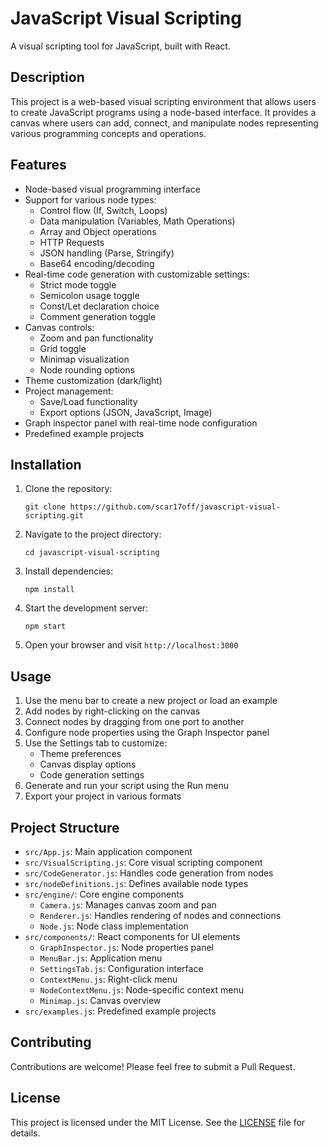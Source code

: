 # JavaScript Visual Scripting

A visual scripting tool for JavaScript, built with React.

## Description

This project is a web-based visual scripting environment that allows users to create JavaScript programs using a node-based interface. It provides a canvas where users can add, connect, and manipulate nodes representing various programming concepts and operations.

## Features

- Node-based visual programming interface
- Support for various node types:
  - Control flow (If, Switch, Loops)
  - Data manipulation (Variables, Math Operations)
  - Array and Object operations
  - HTTP Requests
  - JSON handling (Parse, Stringify)
  - Base64 encoding/decoding
- Real-time code generation with customizable settings:
  - Strict mode toggle
  - Semicolon usage toggle
  - Const/Let declaration choice
  - Comment generation toggle
- Canvas controls:
  - Zoom and pan functionality
  - Grid toggle
  - Minimap visualization
  - Node rounding options
- Theme customization (dark/light)
- Project management:
  - Save/Load functionality
  - Export options (JSON, JavaScript, Image)
- Graph inspector panel with real-time node configuration
- Predefined example projects

## Installation

1. Clone the repository:
   ```
   git clone https://github.com/scar17off/javascript-visual-scripting.git
   ```

2. Navigate to the project directory:
   ```
   cd javascript-visual-scripting
   ```

3. Install dependencies:
   ```
   npm install
   ```

4. Start the development server:
   ```
   npm start
   ```

5. Open your browser and visit `http://localhost:3000`

## Usage

1. Use the menu bar to create a new project or load an example
2. Add nodes by right-clicking on the canvas
3. Connect nodes by dragging from one port to another
4. Configure node properties using the Graph Inspector panel
5. Use the Settings tab to customize:
   - Theme preferences
   - Canvas display options
   - Code generation settings
6. Generate and run your script using the Run menu
7. Export your project in various formats

## Project Structure

- `src/App.js`: Main application component
- `src/VisualScripting.js`: Core visual scripting component
- `src/CodeGenerator.js`: Handles code generation from nodes
- `src/nodeDefinitions.js`: Defines available node types
- `src/engine/`: Core engine components
  - `Camera.js`: Manages canvas zoom and pan
  - `Renderer.js`: Handles rendering of nodes and connections
  - `Node.js`: Node class implementation
- `src/components/`: React components for UI elements
  - `GraphInspector.js`: Node properties panel
  - `MenuBar.js`: Application menu
  - `SettingsTab.js`: Configuration interface
  - `ContextMenu.js`: Right-click menu
  - `NodeContextMenu.js`: Node-specific context menu
  - `Minimap.js`: Canvas overview
- `src/examples.js`: Predefined example projects

## Contributing

Contributions are welcome! Please feel free to submit a Pull Request.

## License

This project is licensed under the MIT License. See the [LICENSE](LICENSE.md) file for details.
